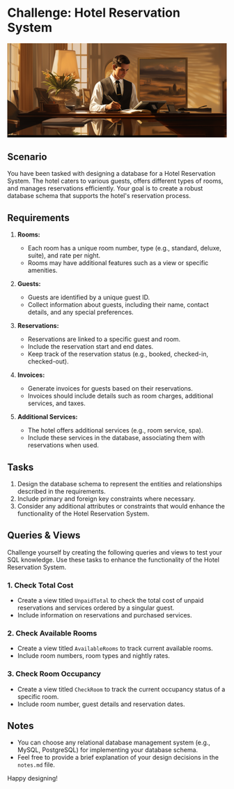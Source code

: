 # Challenge: Hotel Reservation System

![Hotel Image](../../images/hotel-image.png)

## Scenario

You have been tasked with designing a database for a Hotel Reservation System. The hotel caters to various guests, offers different types of rooms, and manages reservations efficiently. Your goal is to create a robust database schema that supports the hotel's reservation process.

## Requirements

1. **Rooms:**
   - Each room has a unique room number, type (e.g., standard, deluxe, suite), and rate per night.
   - Rooms may have additional features such as a view or specific amenities.

2. **Guests:**
   - Guests are identified by a unique guest ID.
   - Collect information about guests, including their name, contact details, and any special preferences.

3. **Reservations:**
   - Reservations are linked to a specific guest and room.
   - Include the reservation start and end dates.
   - Keep track of the reservation status (e.g., booked, checked-in, checked-out).

4. **Invoices:**
   - Generate invoices for guests based on their reservations.
   - Invoices should include details such as room charges, additional services, and taxes.

5. **Additional Services:**
   - The hotel offers additional services (e.g., room service, spa).
   - Include these services in the database, associating them with reservations when used.

## Tasks

1. Design the database schema to represent the entities and relationships described in the requirements.
2. Include primary and foreign key constraints where necessary.
3. Consider any additional attributes or constraints that would enhance the functionality of the Hotel Reservation System.

## Queries & Views

Challenge yourself by creating the following queries and views to test your SQL knowledge. Use these tasks to enhance the functionality of the Hotel Reservation System.

### 1. Check Total Cost

- Create a view titled `UnpaidTotal` to check the total cost of unpaid reservations and services ordered by a singular guest.
- Include information on reservations and purchased services.

### 2. Check Available Rooms

- Create a view titled `AvailableRooms` to track current available rooms.
- Include room numbers, room types and nightly rates.

### 3. Check Room Occupancy

- Create a view titled `CheckRoom` to track the current occupancy status of a specific room.
- Include room number, guest details and reservation dates.

## Notes

- You can choose any relational database management system (e.g., MySQL, PostgreSQL) for implementing your database schema.
- Feel free to provide a brief explanation of your design decisions in the `notes.md` file.

Happy designing!
